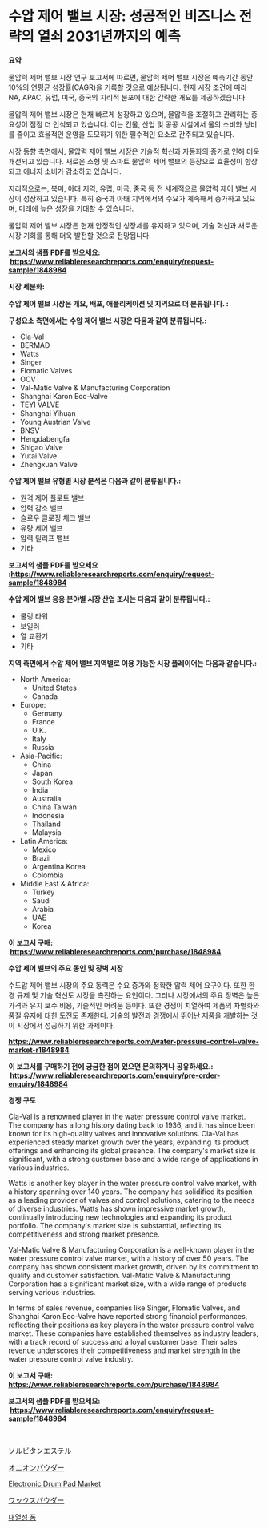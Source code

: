 <p><h1>수압 제어 밸브 시장: 성공적인 비즈니스 전략의 열쇠 2031년까지의 예측</h1></p><p><strong>요약</strong></p>
<p><p>물압력 제어 밸브 시장 연구 보고서에 따르면, 물압력 제어 밸브 시장은 예측기간 동안 10%의 연평균 성장률(CAGR)을 기록할 것으로 예상됩니다. 현재 시장 조건에 따라 NA, APAC, 유럽, 미국, 중국의 지리적 분포에 대한 간략한 개요를 제공하겠습니다.</p><p>물압력 제어 밸브 시장은 현재 빠르게 성장하고 있으며, 물압력을 조절하고 관리하는 중요성이 점점 더 인식되고 있습니다. 이는 건물, 산업 및 공공 시설에서 물의 소비와 낭비를 줄이고 효율적인 운영을 도모하기 위한 필수적인 요소로 간주되고 있습니다.</p><p>시장 동향 측면에서, 물압력 제어 밸브 시장은 기술적 혁신과 자동화의 증가로 인해 더욱 개선되고 있습니다. 새로운 소형 및 스마트 물압력 제어 밸브의 등장으로 효율성이 향상되고 에너지 소비가 감소하고 있습니다.</p><p>지리적으로는, 북미, 아태 지역, 유럽, 미국, 중국 등 전 세계적으로 물압력 제어 밸브 시장이 성장하고 있습니다. 특히 중국과 아태 지역에서의 수요가 계속해서 증가하고 있으며, 미래에 높은 성장을 기대할 수 있습니다.</p><p>물압력 제어 밸브 시장은 현재 안정적인 성장세를 유지하고 있으며, 기술 혁신과 새로운 시장 기회를 통해 더욱 발전할 것으로 전망됩니다.</p></p>
<p><strong>보고서의 샘플 PDF를 받으세요: &nbsp;<a href="https://www.reliableresearchreports.com/enquiry/request-sample/1848984">https://www.reliableresearchreports.com/enquiry/request-sample/1848984</a></strong></p>
<p><strong>시장 세분화:</strong></p>
<p><strong> 수압 제어 밸브 시장은 개요, 배포, 애플리케이션 및 지역으로 더 분류됩니다. :</strong></p>
<p><strong>구성요소 측면에서는 수압 제어 밸브 시장은 다음과 같이 분류됩니다.:</strong></p>
<p><ul><li>Cla-Val</li><li>BERMAD</li><li>Watts</li><li>Singer</li><li>Flomatic Valves</li><li>OCV</li><li>Val-Matic Valve & Manufacturing Corporation</li><li>Shanghai Karon Eco-Valve</li><li>TEYI VALVE</li><li>Shanghai Yihuan</li><li>Young Austrian Valve</li><li>BNSV</li><li>Hengdabengfa</li><li>Shigao Valve</li><li>Yutai Valve</li><li>Zhengxuan Valve</li></ul></p>
<p><strong> 수압 제어 밸브 유형별 시장 분석은 다음과 같이 분류됩니다.:</strong></p>
<p><ul><li>원격 제어 플로트 밸브</li><li>압력 감소 밸브</li><li>슬로우 클로징 체크 밸브</li><li>유량 제어 밸브</li><li>압력 릴리프 밸브</li><li>기타</li></ul></p>
<p><strong>보고서의 샘플 PDF를 받으세요 :<a href="https://www.reliableresearchreports.com/enquiry/request-sample/1848984">https://www.reliableresearchreports.com/enquiry/request-sample/1848984</a></strong></p>
<p><strong> 수압 제어 밸브 응용 분야별 시장 산업 조사는 다음과 같이 분류됩니다.:</strong></p>
<p><ul><li>쿨링 타워</li><li>보일러</li><li>열 교환기</li><li>기타</li></ul></p>
<p><strong>지역 측면에서 수압 제어 밸브 지역별로 이용 가능한 시장 플레이어는 다음과 같습니다.:</strong></p>
<p><ul>
    <li>
        North America:
        <ul>
            <li>United States</li>
            <li>Canada</li>
        </ul>
    </li>
    <li>
        Europe:
        <ul>
            <li>Germany</li>
            <li>France</li>
            <li>U.K.</li>
            <li>Italy</li>
            <li>Russia</li>
        </ul>
    </li>
    <li>
        Asia-Pacific:
        <ul>
            <li>China</li>
            <li>Japan</li>
            <li>South Korea</li>
            <li>India</li>
            <li>Australia</li>
            <li>China Taiwan</li>
            <li>Indonesia</li>
            <li>Thailand</li>
            <li>Malaysia</li>
        </ul>
    </li>
    <li>
        Latin America:
        <ul>
            <li>Mexico</li>
            <li>Brazil</li>
            <li>Argentina Korea</li>
            <li>Colombia</li>
        </ul>
    </li>
    <li>
        Middle East & Africa:
        <ul>
            <li>Turkey</li>
            <li>Saudi</li>
            <li>Arabia</li>
            <li>UAE</li>
            <li>Korea</li>
        </ul>
    </li>
    </ul></p>
<p><strong>이 보고서 구매: &nbsp;<a href="https://www.reliableresearchreports.com/purchase/1848984">https://www.reliableresearchreports.com/purchase/1848984</a></strong></p>
<p><strong>수압 제어 밸브의 주요 동인 및 장벽 시장</strong></p>
<p><p>수도압 제어 밸브 시장의 주요 동력은 수요 증가와 정확한 압력 제어 요구이다. 또한 환경 규제 및 기술 혁신도 시장을 촉진하는 요인이다. 그러나 시장에서의 주요 장벽은 높은 가격과 유지 보수 비용, 기술적인 어려움 등이다. 또한 경쟁이 치열하여 제품의 차별화와 품질 유지에 대한 도전도 존재한다. 기술의 발전과 경쟁에서 뛰어난 제품을 개발하는 것이 시장에서 성공하기 위한 과제이다.</p></p>
<p><strong><a href="https://www.reliableresearchreports.com/water-pressure-control-valve-market-r1848984">https://www.reliableresearchreports.com/water-pressure-control-valve-market-r1848984</a></strong></p>
<p><strong>이 보고서를 구매하기 전에 궁금한 점이 있으면 문의하거나 공유하세요.: &nbsp;<a href="https://www.reliableresearchreports.com/enquiry/pre-order-enquiry/1848984">https://www.reliableresearchreports.com/enquiry/pre-order-enquiry/1848984</a></strong></p>
<p><strong>경쟁 구도</strong></p>
<p><p>Cla-Val is a renowned player in the water pressure control valve market. The company has a long history dating back to 1936, and it has since been known for its high-quality valves and innovative solutions. Cla-Val has experienced steady market growth over the years, expanding its product offerings and enhancing its global presence. The company's market size is significant, with a strong customer base and a wide range of applications in various industries.</p><p>Watts is another key player in the water pressure control valve market, with a history spanning over 140 years. The company has solidified its position as a leading provider of valves and control solutions, catering to the needs of diverse industries. Watts has shown impressive market growth, continually introducing new technologies and expanding its product portfolio. The company's market size is substantial, reflecting its competitiveness and strong market presence.</p><p>Val-Matic Valve & Manufacturing Corporation is a well-known player in the water pressure control valve market, with a history of over 50 years. The company has shown consistent market growth, driven by its commitment to quality and customer satisfaction. Val-Matic Valve & Manufacturing Corporation has a significant market size, with a wide range of products serving various industries.</p><p>In terms of sales revenue, companies like Singer, Flomatic Valves, and Shanghai Karon Eco-Valve have reported strong financial performances, reflecting their positions as key players in the water pressure control valve market. These companies have established themselves as industry leaders, with a track record of success and a loyal customer base. Their sales revenue underscores their competitiveness and market strength in the water pressure control valve industry.</p></p>
<p><strong>이 보고서 구매: &nbsp; <a href="https://www.reliableresearchreports.com/purchase/1848984">https://www.reliableresearchreports.com/purchase/1848984</a></strong></p>
<p><strong>보고서의 샘플 PDF를 받으세요: &nbsp;<a href="https://www.reliableresearchreports.com/enquiry/request-sample/1848984">https://www.reliableresearchreports.com/enquiry/request-sample/1848984</a></strong><strong></strong></p>
<p>&nbsp;</p>
<p><p><a href="https://github.com/CloydAbbott2023/Market-Research-Report-List-1/blob/main/586354369332.md">ソルビタンエステル</a></p><p><a href="https://medium.com/@hugofirst21/%E3%82%AA%E3%83%8B%E3%82%AA%E3%83%B3%E3%83%91%E3%82%A6%E3%83%80%E3%83%BC%E5%B8%82%E5%A0%B4%E8%A6%8F%E6%A8%A1%E3%81%A8%E5%B8%82%E5%A0%B4%E5%8B%95%E5%90%91-%E5%AE%8C%E5%85%A8%E3%81%AA%E7%94%A3%E6%A5%AD%E6%A6%82%E8%A6%81-2024%E5%B9%B4%E3%81%8B%E3%82%892031%E5%B9%B4-a958569b465d">オニオンパウダー</a></p><p><a href="https://issuu.com/reportprime-2/docs/electronic-drum-pad-market-size-2030.pptx">Electronic Drum Pad Market</a></p><p><a href="https://github.com/AaronVargas43/Market-Research-Report-List-1/blob/main/694472369331.md">ワックスパウダー</a></p><p><a href="https://github.com/chupp85/Market-Research-Report-List-1/blob/main/989086767013.md">내열성 폼</a></p></p>